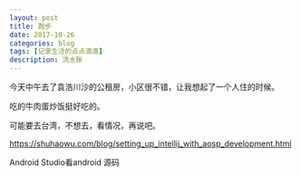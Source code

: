 ```yaml
---
layout: post
title: 跑步
date: 2017-10-26
categories: blog
tags: [记录生活的点点滴滴]
description: 流水账
---
```


今天中午去了袁浩川沙的公租房，小区很不错，让我想起了一个人住的时候。

吃的牛肉蛋炒饭挺好吃的。

可能要去台湾，不想去，看情况，再说吧。

https://shuhaowu.com/blog/setting_up_intellij_with_aosp_development.html

Android Studio看android 源码